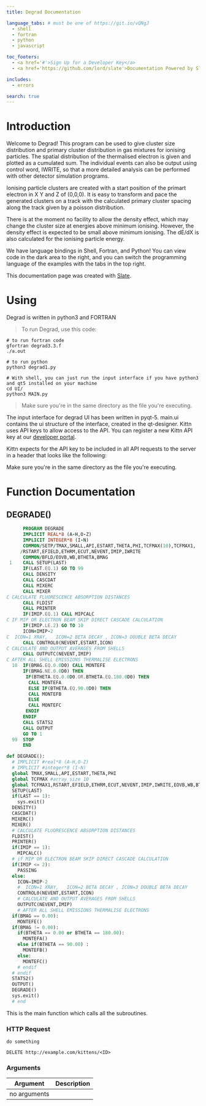 ```yaml
---
title: Degrad Documentation

language_tabs: # must be one of https://git.io/vQNgJ
  - shell
  - fortran
  - python
  - javascript

toc_footers:
  - <a href='#'>Sign Up for a Developer Key</a>
  - <a href='https://github.com/lord/slate'>Documentation Powered by Slate</a>

includes:
  - errors

search: true
---
```


# Introduction

Welcome to Degrad! This program can be used to give cluster size distribution and primary cluster distribution in gas mixtures for ionising particles. The spatial distribution of the thermalised electron is given and plotted as a cumulated sum. The individual events can also be output using control word, IWRITE, so that a more detailed analysis can be performed with other detector simulation programs.

Ionising particle clusters are created with a start position of the primart electron in X Y and Z of (0,0,0). It is easy to transform and pace the generated clusters on a track with the calculated primary cluster spacing along the track given by a poisson distribution.

There is at the moment no facility to allow the density effect, which may change the cluster size at energies above minimum ionising. However, the  density effect is expected to be small above minimum ionising. The dE/dX is also calculated for the ionising particle energy.

We have language bindings in Shell, Fortran, and Python! You can view code in the dark area to the right, and you can switch the programming language of the examples with the tabs in the top right.

This documentation page was created with [Slate](https://github.com/lord/slate). 

# Using

Degrad is written in python3 and FORTRAN

> To run Degrad, use this code:

```shell
# to run fortran code
gfortran degrad3.3.f 
./a.out

# to run python
python3 degrad1.py 

# With shell, you can just run the input interface if you have python3 and qt5 installed on your machine
cd UI/
python3 MAIN.py
```


> Make sure you're in the same directory as the file you're executing.

The input interface for degrad UI has been written in pyqt-5. main.ui contains the ui structure of the interface, created in the qt-designer. 
Kittn uses API keys to allow access to the API. You can register a new Kittn API key at our [developer portal](http://example.com/developers).

Kittn expects for the API key to be included in all API requests to the server in a header that looks like the following:


<aside class="notice">
Make sure you're in the same directory as the file you're executing.
</aside>

# Function Documentation

## DEGRADE()

```fortran
      PROGRAM DEGRADE                                                   
      IMPLICIT REAL*8 (A-H,O-Z)
      IMPLICIT INTEGER*8 (I-N)
      COMMON/SETP/TMAX,SMALL,API,ESTART,THETA,PHI,TCFMAX(10),TCFMAX1,
     /RSTART,EFIELD,ETHRM,ECUT,NEVENT,IMIP,IWRITE
      COMMON/BFLD/EOVB,WB,BTHETA,BMAG
 1    CALL SETUP(LAST)                                                  
      IF(LAST.EQ.1) GO TO 99
      CALL DENSITY
      CALL CASCDAT
      CALL MIXERC
      CALL MIXER
C CALCULATE FLUORESCENCE ABSORPTION DISTANCES 
      CALL FLDIST
      CALL PRINTER
      IF(IMIP.EQ.1) CALL MIPCALC
C IF MIP OR ELECTRON BEAM SKIP DIRECT CASCADE CALCULATION
      IF(IMIP.LE.2) GO TO 10
      ICON=IMIP-2
C  ICON=1 XRAY,   ICON=2 BETA DECAY , ICON=3 DOUBLE BETA DECAY  
      CALL CONTROL0(NEVENT,ESTART,ICON)
C CALCULATE AND OUTPUT AVERAGES FROM SHELLS
      CALL OUTPUTC(NEVENT,IMIP)
C AFTER ALL SHELL EMISSIONS THERMALISE ELECTRONS
  10  IF(BMAG.EQ.0.0D0) CALL MONTEFE
      IF(BMAG.NE.0.0D0) THEN
       IF(BTHETA.EQ.0.0D0.OR.BTHETA.EQ.180.0D0) THEN
        CALL MONTEFA
        ELSE IF(BTHETA.EQ.90.0D0) THEN
        CALL MONTEFB
        ELSE
        CALL MONTEFC
       ENDIF
      ENDIF
      CALL STATS2
      CALL OUTPUT 
      GO TO 1
  99  STOP                                                             
      END
```

```python
def DEGRADE():
  # IMPLICIT #real*8 (A-H,O-Z)
  # IMPLICIT #integer*8 (I-N)
  global TMAX,SMALL,API,ESTART,THETA,PHI
  global TCFMAX #array size 10
  global TCFMAX1,RSTART,EFIELD,ETHRM,ECUT,NEVENT,IMIP,IWRITE,EOVB,WB,BTHETA,BMAG
  SETUP(LAST)
  if(LAST == 1):
    sys.exit()
  DENSITY()
  CASCDAT()
  MIXERC()
  MIXER()
  # CALCULATE FLUORESCENCE ABSORPTION DISTANCES 
  FLDIST()
  PRINTER()
  if(IMIP == 1):
    MIPCALC()
  # if MIP OR ELECTRON BEAM SKIP DIRECT CASCADE CALCULATION
  if(IMIP <= 2):
    PASSING 
  else:
    ICON=IMIP-2
    #  ICON=1 XRAY,   ICON=2 BETA DECAY , ICON=3 DOUBLE BETA DECAY  
    CONTROL0(NEVENT,ESTART,ICON)
    # CALCULATE AND OUTPUT AVERAGES FROM SHELLS
    OUTPUTC(NEVENT,IMIP)
    # AFTER ALL SHELL EMISSIONS THERMALISE ELECTRONS
  if(BMAG == 0.00):
    MONTEFE()
  if(BMAG != 0.00):
    if(BTHETA == 0.00 or BTHETA == 180.00):
      MONTEFA()
    else if(BTHETA == 90.00) :
      MONTEFB()
    else:
      MONTEFC()
    # endif
  # endif
  STATS2()
  OUTPUT()
  DEGRADE()
  sys.exit()
  # end
```

This is the main function which calls all the subroutines.

### HTTP Request

```shell
do something
```

`DELETE http://example.com/kittens/<ID>`

### Arguments

Argument | Description
--------- | -----------
no arguments | 

